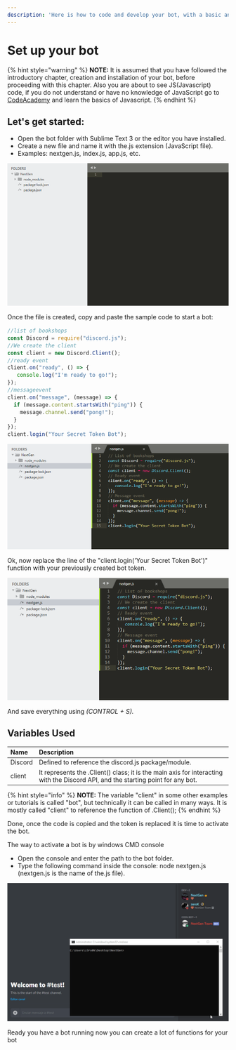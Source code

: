 ```yaml
---
description: 'Here is how to code and develop your bot, with a basic and useful example:'
---
```


# Set up your bot

{% hint style="warning" %}
**NOTE:** It is assumed that you have followed the introductory chapter, creation and installation of your bot, before proceeding with this chapter. Also you are about to see JS\(Javascript\) code, if you do not understand or have no knowledge of JavaScript go to[ CodeAcademy](https://www.codecademy.com/learn/javascript) and learn the basics of Javascript.
{% endhint %}

## Let's get started:

* Open the bot folder with Sublime Text 3 or the editor you have installed.
* Create a new file and name it with the.js extension \(JavaScript file\).
* Examples: nextgen.js, index.js, app.js, etc.

![](../.gitbook/assets/d3rqgrxcm9.gif)

Once the file is created, copy and paste the sample code to start a bot:

```javascript
//list of bookshops 
const Discord = require("discord.js");
//We create the client
const client = new Discord.Client();
//ready event
client.on("ready", () => {
   console.log("I'm ready to go!");
});
//messageevent
client.on("message", (message) => {
  if (message.content.startsWith("ping")) {
    message.channel.send("pong!");
  }
});
client.login("Your Secret Token Bot");
```

![](../.gitbook/assets/sublime_text_q6ih6pq5xl.png)

Ok, now replace the line of the "client.login\('Your Secret Token Bot'\)" function with your previously created bot token.

![](../.gitbook/assets/gd8ul4fquq.gif)

And save everything using _\(CONTROL + S\)._

## Variables Used

| **Name** | **Description** |
| :--- | :--- |
| Discord | Defined to reference the discord.js package/module. |
| client | It represents the .Client\(\) class; it is the main axis for interacting with the Discord API, and the starting point for any bot. |

{% hint style="info" %}
**NOTE:** The variable "client" in some other examples or tutorials is called "bot", but technically it can be called in many ways. It is mostly called "client" to reference the function of .Client\(\);
{% endhint %}

Done, once the code is copied and the token is replaced it is time to activate the bot.

The way to activate a bot is by windows CMD console

* Open the console and enter the path to the bot folder.
* Type the following command inside the console: node nextgen.js \(nextgen.js is the name of the.js file\).

![](../.gitbook/assets/llbx05st43.gif)

Ready you have a bot running now you can create a lot of functions for your bot


